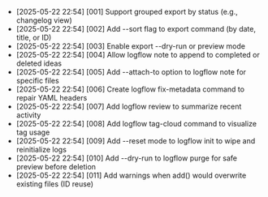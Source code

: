 - [2025-05-22 22:54] [001] Support grouped export by status (e.g., changelog view)
- [2025-05-22 22:54] [002] Add --sort flag to export command (by date, title, or ID)
- [2025-05-22 22:54] [003] Enable export --dry-run or preview mode
- [2025-05-22 22:54] [004] Allow logflow note to append to completed or deleted ideas
- [2025-05-22 22:54] [005] Add --attach-to option to logflow note for specific files
- [2025-05-22 22:54] [006] Create logflow fix-metadata command to repair YAML headers
- [2025-05-22 22:54] [007] Add logflow review to summarize recent activity
- [2025-05-22 22:54] [008] Add logflow tag-cloud command to visualize tag usage
- [2025-05-22 22:54] [009] Add --reset mode to logflow init to wipe and reinitialize logs
- [2025-05-22 22:54] [010] Add --dry-run to logflow purge for safe preview before deletion
- [2025-05-22 22:54] [011] Add warnings when add() would overwrite existing files (ID reuse)
